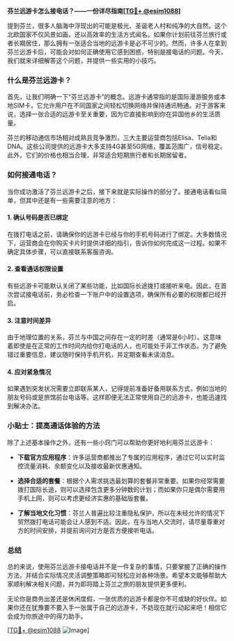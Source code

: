**芬兰远游卡怎么接电话？——一份详尽指南[[TG💪+ @esim1088](https://t.me/s/esim1088)]**

提到芬兰，很多人脑海中浮现出的可能是极光、圣诞老人村和纯净的大自然。这个北欧国家不仅风景如画，还以高效率的生活方式闻名。如果你计划前往芬兰旅行或者长期居住，那么拥有一张适合当地的远游卡是必不可少的。然而，许多人在拿到芬兰远游卡后，可能会对如何正确使用它感到困惑，特别是接电话的问题。今天，我们就来详细解答这个问题，并提供一些实用的小技巧。

### 什么是芬兰远游卡？

首先，让我们明确一下“芬兰远游卡”的概念。远游卡通常指的是国际漫游服务或本地SIM卡，它允许用户在不同国家之间轻松切换网络并保持通讯畅通。对于游客来说，选择一张合适的远游卡至关重要，因为它直接影响到你在异国他乡的生活质量。

芬兰的移动通信市场相对成熟且竞争激烈，三大主要运营商包括Elisa、Telia和DNA。这些公司提供的远游卡大多支持4G甚至5G网络，覆盖范围广，信号稳定。此外，它们的价格也相当合理，非常适合短期旅行者和长期居留者。

### 如何接通电话？

当你成功激活了芬兰远游卡之后，接下来就是实际操作的部分了。接通电话看似简单，但其中还是有一些需要注意的地方：

#### 1. 确认号码是否已绑定

在拨打电话之前，请确保你的远游卡已经与你的手机号码进行了绑定。大多数情况下，运营商会在你购买卡片时提供详细的指引，告诉你如何完成这一过程。如果不确定具体步骤，可以直接联系客服咨询。

#### 2. 查看通话权限设置

有些远游卡可能默认关闭了某些功能，比如国际长途拨打或接听来电。因此，在首次尝试接电话前，务必检查一下账户中的设置选项，确保所有必要的权限都已经开启。

#### 3. 注意时间差异

由于地理位置的关系，芬兰与中国之间存在一定的时差（通常是6小时）。这意味着即使是在正常的工作时间内给你打电话的人，也可能处于非工作状态。为了避免错过重要信息，建议随时保持手机开机，并定期查看未读消息。

#### 4. 应对紧急情况

如果遇到突发状况需要立即联系某人，记得提前准备好备用联系方式，例如当地的朋友号码或是旅馆前台电话等。这样即便无法正常使用自己的远游卡，也能迅速找到解决办法。

### 小贴士：提高通话体验的方法

除了上述基本操作之外，还有一些小窍门可以帮助你更好地利用芬兰远游卡：

- **下载官方应用程序**：许多运营商都推出了专属的应用程序，通过它可以实时监控流量消耗、余额变化以及接收最新优惠通知。
  
- **选择合适的套餐**：根据个人需求挑选最划算的套餐非常重要。如果你经常需要拨打国际长途，则可以选择包含更多分钟数的计划；而如果你只是偶尔需要用手机上网，则可以考虑更经济实惠的基础版套餐。

- **了解当地文化习惯**：芬兰人普遍比较注重隐私保护，所以在未经允许的情况下贸然拨打电话可能会让人感到不适。因此，在与当地人交流时，请尽量尊重对方的时间安排，并提前询问对方是否方便接听电话。

### 总结

总的来说，使用芬兰远游卡接电话并不是一件复杂的事情，只要掌握了正确的操作方法，并结合实际情况灵活调整策略即可轻松应对各种场景。希望本文能够帮助大家顺利解决相关问题，并为即将踏上芬兰之旅的朋友提供更多便利。

无论你是商务出差还是休闲度假，一张优质的远游卡都是你不可或缺的好伙伴。如果你还在犹豫要不要入手一张属于自己的远游卡，不妨现在就行动起来吧！相信它会成为你旅途中的得力助手。

[[TG💪+ @esim1088](https://t.me/s/esim1088) ![Image](https://i.postimg.cc/4NQfJmqS/Snipaste-2025-05-13-00-14-12.png)]